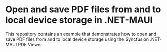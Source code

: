 # Open and save PDF files from and to local device storage in .NET-MAUI

This repository contains an example that demonstrates how to open and save PDF files from and to local device storage using the Syncfusion .NET-MAUI PDF Viewer.

